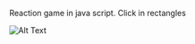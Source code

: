 Reaction game in java script. 
Click in rectangles

![Alt Text](https://media.giphy.com/media/THOrkjlOlK3dTDCfNe/giphy.gif)
